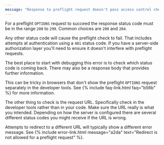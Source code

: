 ```yaml
---
message: "Response to preflight request doesn't pass access control check: It does not have HTTP ok status."
---
```


For a preflight `OPTIONS` request to succeed the response status code must be in the range `200` to `299`. Common
choices are `200` and `204`.

Any other status code will cause the preflight check to fail. That includes attempts at authentication using a `401`
status code. If you have a server-side authorization layer you'll need to ensure it doesn't interfere with preflight
requests.

The best place to start with debugging this error is to check which status code is coming back. There may also be a
response body that provides further information.

This can be tricky in browsers that don't show the preflight `OPTIONS` request separately in the developer tools. See
{% include faq-link.html faq="b56b" %} for more information.

The other thing to check is the request URL. Specifically check in the developer tools rather than in your code. Make
sure the URL really is what you intended. Depending on how the server is configured there are several different status
codes you might receive if the URL is wrong.

Attempts to redirect to a different URL will typically show a different error message. See
{% include error-link.html message="a2da" text="Redirect is not allowed for a preflight request" %}.
